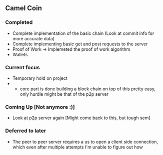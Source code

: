 ## Camel Coin

### Completed

* Complete implementation of the basic chain (Look at commit info for more accurate data)
* Complete implementing basic get and post requests to the server 
* Proof of Work -> Implemeted the proof of work algorithm
* Wallets

### Current focus

* Temporary hold on project
* * core part is done building a block chain on top of this pretty easy, only hurdle might be
    that of the p2p server

### Coming Up [Not anymore :)]

* Look at p2p server again [Might come back to this, but tough sem]

### Deferred to later

* The peer to peer server requires a us to open a client side connection, which even after multiple
attempts I'm unable to figure out how
